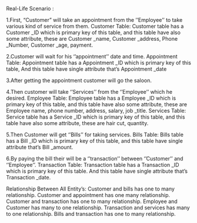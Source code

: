 Real-Life Scenario : 

1.First, “Customer” will take an appointment from the ’’Employee’’ to take various kind of service from them.
Customer Table:
Customer table has a Customer _ID which is primary key of this table, and this table have also some attribute, these are Customer _name, Customer _address, Phone _Number, Customer _age, payment.

2.Customer will wait for his ‘’appointment’’ date and time.
Appointment Table:
Appointment table has a Appointment _ID which is primary key of this table, And this table have single attribute that’s Appointment _date

3.After getting the appointment customer will go the saloon.

4.Then customer will take ‘’Services’’ from the ‘’Employee’’ which he desired.
Employee Table:
Employee table has a Employee _ID which is primary key of this table, and this table have also some attribute, these are Employee name, phone number, address, salary, job _title.
Services Table:
Service table has a Service _ID which is primary key of this table, and this table have also some attribute, these are hair cut, quantity.

5.Then Customer will get  ‘’Bills’’ for taking services.
Bills Table:
Bills table has a Bill _ID which is primary key of this table, and this table have single attribute that’s Bill _amount.

6.By paying the bill their will be a ‘’transaction’’ between ‘’Customer’’ and ‘’Employee’’.
Transaction Table:
Transaction table has a Transaction _ID which is primary key of this table. And this table have single attribute that’s Transaction _date.

Relationship Between All Entity’s:
Customer and bills has one to many relationship.
Customer and appointment has one many relationship.
Customer and transaction has one to many relationship.
Employee and Customer has many to one relationship.
Transaction and services has many to one relationship.
Bills and transaction has one to many relationship.
